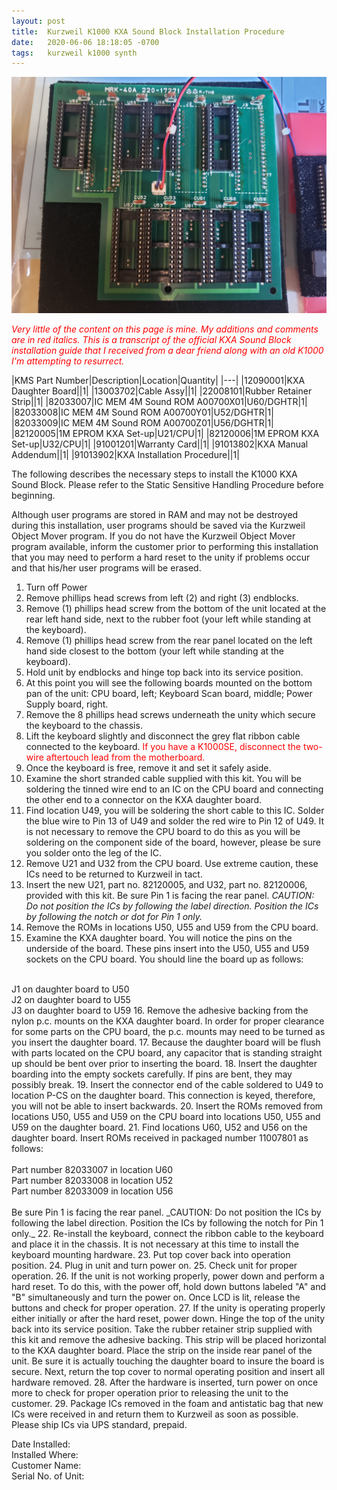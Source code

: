 ```yaml
---
layout: post
title:  Kurzweil K1000 KXA Sound Block Installation Procedure
date:   2020-06-06 18:18:05 -0700
tags:   kurzweil k1000 synth
---
```

![K1000SE KXA Daughter Board](/assets/kxa.jpg)

<span style="color:red">_Very little of the content on this page is mine.  My additions and comments are in red italics.  This is a transcript of the official KXA Sound Block installation guide that I received from a dear friend along with an old K1000 I'm attempting to resurrect._</span>

|KMS Part Number|Description|Location|Quantity|
|---|
|12090001|KXA Daughter Board||1|
|13003702|Cable Assy||1|
|22008101|Rubber Retainer Strip||1|
|82033007|IC MEM 4M Sound ROM A00700X01|U60/DGHTR|1|
|82033008|IC MEM 4M Sound ROM A00700Y01|U52/DGHTR|1|
|82033009|IC MEM 4M Sound ROM A00700Z01|U56/DGHTR|1|
|82120005|1M EPROM KXA Set-up|U21/CPU|1|
|82120006|1M EPROM KXA Set-up|U32/CPU|1|
|91001201|Warranty Card||1|
|91013802|KXA Manual Addendum||1|
|91013902|KXA Installation Procedure||1|

The following describes the necessary steps to install the K1000 KXA Sound Block.  Please refer to the Static Sensitive Handling Procedure before beginning.

Although user programs are stored in RAM and may not be destroyed during this installation, user programs should be saved via the Kurzweil Object Mover program.  If you do not have the Kurzweil Object Mover program available, inform the customer prior to performing this installation that you may need to perform a hard reset to the unity if problems occur and that his/her user programs will be erased.

1. Turn off Power
2. Remove phillips head screws from left (2) and right (3) endblocks.
3. Remove (1) phillips head screw from the bottom of the unit located at the rear left hand side, next to the rubber foot (your left while standing at the keyboard).
4. Remove (1) phillips head screw from the rear panel located on the left hand side closest to the bottom (your left while standing at the keyboard).
5. Hold unit by endblocks and hinge top back into its service position.
6. At this point you will see the following boards mounted on the bottom pan of the unit: CPU board, left; Keyboard Scan board, middle; Power Supply board, right.
7. Remove the 8 phillips head screws underneath the unity which secure the keyboard to the chassis.
8. Lift the keyboard slightly and disconnect the grey flat ribbon cable connected to the keyboard.  <span style="color:red">If you have a K1000SE, disconnect the two-wire aftertouch lead from the motherboard.</span>
9. Once the keyboard is free, remove it and set it safely aside.
10. Examine the short stranded cable supplied with this kit.  You will be soldering the tinned wire end to an IC on the CPU board and connecting the other end to a connector on the KXA daughter board.
11. Find location U49, you will be soldering the short cable to this IC.  Solder the blue wire to Pin 13 of U49 and solder the red wire to Pin 12 of U49.  It is not necessary to remove the CPU board to do this as you will be soldering on the component side of the board, however, please be sure you solder onto the leg of the IC.
12. Remove U21 and U32 from the CPU board.  Use extreme caution, these ICs need to be returned to Kurzweil in tact.
13. Insert the new U21, part no. 82120005, and U32, part no. 82120006, provided with this kit.  Be sure Pin 1 is facing the rear panel. _CAUTION: Do not position the ICs by following the label direction.  Position the ICs by following the notch or dot for Pin 1 only._
14. Remove the ROMs in locations U50, U55 and U59 from the CPU board.
15. Examine the KXA daughter board.  You will notice the pins on the underside of the board.  These pins insert into the U50, U55 and U59 sockets on the CPU board.  You should line the board up as follows:<br>
<br>
J1 on daughter board to U50<br>
J2 on daughter board to U55<br>
J3 on daughter board to U59
16. Remove the adhesive backing from the nylon p.c. mounts on the KXA daughter board.  In order for proper clearance for some parts on the CPU board, the p.c. mounts may need to be turned as you insert the daughter board.
17. Because the daughter board will be flush with parts located on the CPU board, any capacitor that is standing straight up should be bent over prior to inserting the board.
18. Insert the daughter boarding into the empty sockets carefully.  If pins are bent, they may possibly break.
19. Insert the connector end of the cable soldered to U49 to location P-CS on the daughter board.  This connection is keyed, therefore, you will not be able to insert backwards.
20. Insert the ROMs removed from locations U50, U55 and U59 on the CPU board into locations U50, U55 and U59 on the daughter board.
21. Find locations U60, U52 and U56 on the daughter board.  Insert ROMs received in packaged number 11007801 as follows:<br>
<br>
Part number 82033007 in location U60<br>
Part number 82033008 in location U52<br>
Part number 82033009 in location U56<br>
<br>
Be sure Pin 1 is facing the rear panel.  _CAUTION: Do not position the ICs by following the label direction.  Position the ICs by following the notch for Pin 1 only._
22. Re-install the keyboard, connect the ribbon cable to the keyboard and place it in the chassis.  It is not necessary at this time to install the keyboard mounting hardware.
23. Put top cover back into operation position.
24. Plug in unit and turn power on.
25. Check unit for proper operation.
26. If the unit is not working properly, power down and perform a hard reset.  To do this, with the power off, hold down buttons labeled "A" and "B" simultaneously and turn the power on.  Once LCD is lit, release the buttons and check for proper operation.
27. If the unity is operating properly either initially or after the hard reset, power down.  Hinge the top of the unity back into its service position.  Take the rubber retainer strip supplied with this kit and remove the adhesive backing.  This strip will be placed horizontal to the KXA daughter board.  Place the strip on the inside rear panel of the unit.  Be sure it is actually touching the daughter board to insure the board is secure.  Next, return the top cover to normal operating position and insert all hardware removed.
28. After the hardware is inserted, turn power on once more to check for proper operation prior to releasing the unit to the customer.
29. Package ICs removed in the foam and antistatic bag that new ICs were received in and return them to Kurzweil as soon as possible.  Please ship ICs via UPS standard, prepaid.

Date Installed:<br>
Installed Where:<br>
Customer Name:<br>
Serial No. of Unit:
